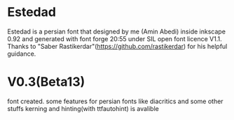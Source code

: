 # Estedad
Estedad is a persian font that designed by me (Amin Abedi) inside inkscape 0.92 and generated with font forge 20:55 under SIL open font licence V1.1.
Thanks to "Saber Rastikerdar"(https://github.com/rastikerdar) for his helpful guidance. 
# V0.3(Beta13)
font created.
some features for persian fonts like diacritics and some other stuffs kerning and hinting(with ttfautohint) is avalible
